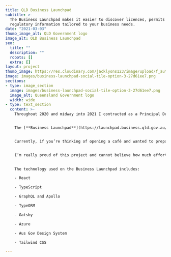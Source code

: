 ```yaml
---
title: QLD Business Launchpad
subtitle: >-
  The Business Launchpad makes it easier to discover licences, permits and
  regulatory information tailored to your business needs.
date: "2021-03-03"
thumb_image_alt: QLD Government logo
image_alt: QLD Business Launchpad
seo:
  title: ""
  description: ""
  robots: []
  extra: []
layout: project
thumb_image: https://res.cloudinary.com/jacklyons123/image/upload/f_auto,q_auto/v1704532624/Opengraph-default-thumbnail.png
image: images/business-launchpad-social-tile-option-3-27d61ee7.png
sections:
- type: image_section
  image: images/business-launchpad-social-tile-option-3-27d61ee7.png
  image_alt: Queensland Government logo
  width: wide
- type: text_section
  content: >-
    Throughout 2020 and midway into 2021 I contracted as a Principal Developer for Pipefish on behalf of the Queensland Government. There I worked with the team to develop a tool called the Business Launchpad.


    The [**Business Launchpad**](https://launchpad.business.qld.gov.au/) is an interactive tool to help business owners find relevant legislative information relating to their business needs and requirements. Imagine you’re a cafe owner and you want to throw a live music event and serve liquor. By using the Business Launchpad you simply log in with your online myGov business account and step-through the interactive questionnaire. The user can navigate to a “dashboard”  where they will find a detailed list of all the legislative documents they will need.


    Currently, if you’re thinking of opening a café and wanted to prepare fresh food on-site, sell alcohol with meals, provide background music and alfresco dining, and have a new sign on the footpath, you’ll need licences from multiple agencies across all 3 levels of government. Keeping track of everything you need can be time-consuming. That’s where the Business Launchpad really shines.


    I’m really proud of this project and cannot believe how much effort was required to bring it to life. I am grateful for the opportunity and proud of the teamwork involved. We were able to deliver the project successfully, on time and under budget.
    

    The technology used on the Business Launchpad includes:

    - React

    - TypeScript

    - GraphQL and Apollo

    - TypeORM

    - Gatsby

    - Azure

    - Aus Gov Design System

    - Tailwind CSS

---
```

